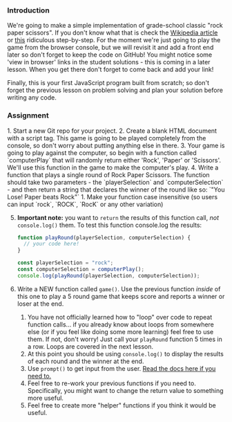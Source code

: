 ### Introduction

We're going to make a simple implementation of grade-school classic "rock paper scissors". If you don't know what that is check the [Wikipedia article](https://en.wikipedia.org/wiki/Rock%E2%80%93paper%E2%80%93scissors) or [this](https://www.wikihow.com/Play-Rock,-Paper,-Scissors) ridiculous step-by-step. For the moment we're just going to play the game from the browser console, but we will revisit it and add a front end later so don't forget to keep the code on GitHub! You might notice some 'view in browser' links in the student solutions - this is coming in a later lesson. When you get there don't forget to come back and add your link!

Finally, this is your first JavaScript program built from scratch; so don't forget the previous lesson on problem solving and plan your solution before writing any code.

### Assignment

<div class="lesson-content__panel" markdown="1">
1. Start a new Git repo for your project.
2. Create a blank HTML document with a script tag.  This game is going to be played
    completely from the console, so don't worry about putting anything else in there.
3. Your game is going to play against the computer, so begin with a function called `computerPlay` that will randomly return either 'Rock', 'Paper' or 'Scissors'.  We'll use this function in the game to make the computer's play.
4. Write a function that plays a single round of Rock Paper Scissors.  The function should take two parameters - the `playerSelection` and `computerSelection` - and then return a string that declares the winner of the round like so: `"You Lose! Paper beats Rock"`
   1. Make your function case insensitive (so users can input `rock`, `ROCK`, `RocK` or any other variation)

5. **Important note:** you want to `return` the results of this function call, _not_ `console.log()` them. To test this function console.log the results:

   ~~~javascript
   function playRound(playerSelection, computerSelection) {
     // your code here!
   }

   const playerSelection = "rock";
   const computerSelection = computerPlay();
   console.log(playRound(playerSelection, computerSelection));
   ~~~

6. Write a NEW function called `game()`. Use the previous function _inside_ of this one to play a 5 round game that keeps score and reports a winner or loser at the end.
   1. You have not officially learned how to "loop" over code to repeat function calls... if you already know about loops from somewhere else (or if you feel like doing some more learning) feel free to use them. If not, don't worry! Just call your `playRound` function 5 times in a row. Loops are covered in the next lesson.
   1. At this point you should be using `console.log()` to display the results of each round and the winner at the end.
   1. Use `prompt()` to get input from the user. [Read the docs here if you need to.](https://developer.mozilla.org/en-US/docs/Web/API/Window/prompt)
   1. Feel free to re-work your previous functions if you need to. Specifically, you might want to change the return value to something more useful.
   1. Feel free to create more "helper" functions if you think it would be useful.

</div>
